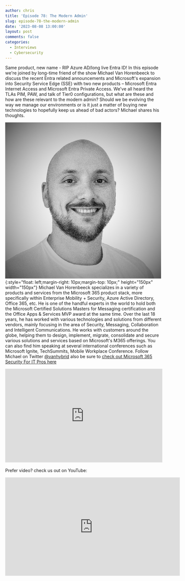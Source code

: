 ```yaml
---
author: chris
title: 'Episode 78: The Modern Admin'
slug: episode-78-the-modern-admin
date: '2023-08-08 13:00:00'
layout: post
comments: false
categories:
  - Interviews
  - Cybersecurity
---
```


Same product, new name - RIP Azure AD/long live Entra ID! In this episode we're joined by long-time friend of the show Michael Van Horenbeeck to discuss the recent Entra related announcements and Microsoft's expansion into Security Service Edge (SSE) with two new products – Microsoft Entra Internet Access and Microsoft Entra Private Access. We've all heard the TLAs PIM, PAW, and talk of Tier0 configurations, but what are these and how are these relevant to the modern admin? Should we be evolving the way we manage our environments or is it just a matter of buying new technologies to hopefully keep us ahead of bad actors? Michael shares his thoughts.

![Michael](/images/uploads/2019/07/mvh.jpg){:style="float: left;margin-right: 10px;margin-top: 10px;" height="150px" width="150px"} Michael Van Horenbeeck specializes in a variety of products and services from the Microsoft 365 product stack, more specifically within Enterprise Mobility + Security, Azure Active Directory, Office 365, etc. He is one of the handful experts in the world to hold both the Microsoft Certified Solutions Masters for Messaging certification and the Office Apps & Services MVP award at the same time. Over the last 18 years, he has worked with various technologies and solutions from different vendors, mainly focusing in the area of Security, Messaging, Collaboration and Intelligent Communications. He works with customers around the globe, helping them to design, implement, migrate, consolidate and secure various solutions and services based on Microsoft's M365 offerings. You can also find him speaking at several international conferences such as Microsoft Ignite, TechSummits, Mobile Workplace Conference. Follow Michael on Twitter [@vanhybrid](https://twitter.com/vanhybrid) also be sure to [check out Microsoft 365 Security For IT Pros here](https://m365securitybook.com)

<p><iframe width="100%" height="300" scrolling="no" frameborder="no" allow="autoplay" src="https://w.soundcloud.com/player/?url=https%3A//api.soundcloud.com/tracks/1588205963&color=%23ff5500&auto_play=false&hide_related=false&show_comments=true&show_user=true&show_reposts=false&show_teaser=true&visual=true"></iframe></p>

Prefer video? check us out on YouTube:

<p><iframe width="560" height="315" src="https://www.youtube.com/embed/pGWIb8if6os" title="YouTube video player" frameborder="0" allow="accelerometer; autoplay; clipboard-write; encrypted-media; gyroscope; picture-in-picture; web-share" allowfullscreen></iframe></p>
